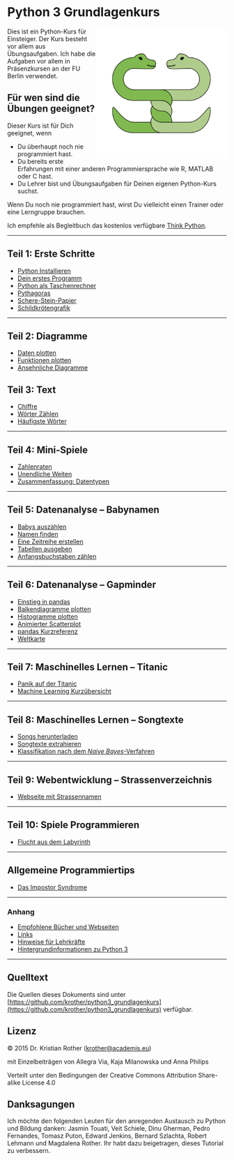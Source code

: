 
# Python 3 Grundlagenkurs

<img src="images/two_pythons.png" align="right" width="300">

Dies ist ein Python-Kurs für Einsteiger. Der Kurs besteht vor allem aus Übungsaufgaben.
Ich habe die Aufgaben vor allem in Präsenzkursen an der FU Berlin verwendet.

## Für wen sind die Übungen geeignet?

Dieser Kurs ist für Dich geeignet, wenn

* Du überhaupt noch nie programmiert hast.
* Du bereits erste Erfahrungen mit einer anderen Programmiersprache wie R, MATLAB oder C hast.
* Du Lehrer bist und Übungsaufgaben für Deinen eigenen Python-Kurs suchst.

Wenn Du noch nie programmiert hast, wirst Du vielleicht einen Trainer oder eine Lerngruppe brauchen.

Ich empfehle als Begleitbuch das kostenlos verfügbare [Think Python](https://greenteapress.com/wp/think-python-2e/).

----

## Teil 1: Erste Schritte

* [Python Installieren](installation.md)
* [Dein erstes Programm](hallo.md)
* [Python als Taschenrechner](taschenrechner.md)
* [Pythagoras](pythagoras.md)
* [Schere-Stein-Papier](if.md)
* [Schildkrötengrafik](schildkroete.md)

----

## Teil 2: Diagramme

* [Daten plotten](daten_plotten.md)
* [Funktionen plotten](funktionen_plotten.md)
* [Ansehnliche Diagramme](gute_diagramme.md)

## Teil 3: Text

* [Chiffre](chiffre.md)
* [Wörter Zählen](challenges/alaeddin.md)
* [Häufigste Wörter](haeufigste_woerter.md)

----

## Teil 4: Mini-Spiele

* [Zahlenraten](zahlenraten.md)
* [Unendliche Weiten](space.md)
* [Zusammenfassung: Datentypen](datentypen.md)

----

## Teil 5: Datenanalyse – Babynamen

* [Babys auszählen](projekt_babynamen/babys_auszaehlen.md)
* [Namen finden](projekt_babynamen/namen_finden.md)
* [Eine Zeitreihe erstellen](projekt_babynamen/zeitreihe.md)
* [Tabellen ausgeben](projekt_babynamen/tabelle_ausgeben.md)
* [Anfangsbuchstaben zählen](projekt_babynamen/zaehlen.md)

----

## Teil 6: Datenanalyse – Gapminder

* [Einstieg in pandas](projekt_gapminder/pandas_grundlagen.md)
* [Balkendiagramme plotten](projekt_gapminder/balkendiagramm.md)
* [Histogramme plotten](projekt_gapminder/histogramm.md)
* [Animierter Scatterplot](projekt_gapminder/long_wide_tables.md)
* [pandas Kurzreferenz](projekt_gapminder/cheatsheet.md)
* [Weltkarte](challenges/weltkarte.md)

----

## Teil 7: Maschinelles Lernen – Titanic

* [Panik auf der Titanic](projekt_titanic/README.md)
* [Machine Learning Kurzübersicht](ml_glossar.md)

----

## Teil 8: Maschinelles Lernen – Songtexte

* [Songs herunterladen](projekt_lyrics/songs_herunterladen.md)
* [Songtexte extrahieren](projekt_lyrics/text_extrahieren.md)
* [Klassifikation nach dem *Naive Bayes*-Verfahren](projekt_lyrics/vorhersage.md)

----

## Teil 9: Webentwicklung – Strassenverzeichnis

* [Webseite mit Strassennamen](projekt_website/website.md)

----

## Teil 10: Spiele Programmieren

* [Flucht aus dem Labyrinth](labyrinth.md)

----

## Allgemeine Programmiertips

* [Das Impostor Syndrome](impostor.md)

----

### Anhang

* [Empfohlene Bücher und Webseiten](appendix/literatur.md)
* [Links](appendix/links.md)
* [Hinweise für Lehrkräfte](appendix/teaching.md)
* [Hintergrundinformationen zu Python 3](appendix/hintergrundinfos.md)

----

## Quelltext

Die Quellen dieses Dokuments sind unter [https://github.com/krother/python3_grundlagenkurs](https://github.com/krother/python3_grundlagenkurs) verfügbar.

## Lizenz

© 2015 Dr. Kristian Rother (krother@academis.eu)

mit Einzelbeiträgen von Allegra Via, Kaja Milanowska und Anna Philips

Verteilt unter den Bedingungen der Creative Commons Attribution Share-alike License 4.0

## Danksagungen

Ich möchte den folgenden Leuten für den anregenden Austausch zu Python und Bildung danken: Jasmin Touati, Veit Schiele, Dinu Gherman, Pedro Fernandes, Tomasz Puton, Edward Jenkins, Bernard Szlachta, Robert Lehmann und Magdalena Rother.
Ihr habt dazu beigetragen, dieses Tutorial zu verbessern.
